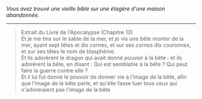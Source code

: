 _Vous avez trouvé une vieille bible sur une étagère d'une maison abandonnée._

---

> Extrait du Livre de l'Apocalypse (Chapitre 13)  
> Et je me tins sur le sable de la mer, et je vis une bête monter de la mer, ayant sept têtes et dix cornes, et sur ses cornes dix couronnes, et sur ses têtes le nom de blasphème.  
> Et ils adorèrent le dragon qui avait donné pouvoir à la bête : et ils adorèrent la bête, en disant : Qui est semblable à la bête ? Qui peut faire la guerre contre elle ?  
> Et il lui fut donné le pouvoir de donner vie à l'image de la bête, afin que l'image de la bête parle, et qu'elle fasse tuer tous ceux qui n'adoreraient pas l'image de la bête
